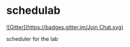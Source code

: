 schedulab
=========
[![Gitter](https://badges.gitter.im/Join Chat.svg)](https://gitter.im/da0shi/schedulab?utm_source=badge&utm_medium=badge&utm_campaign=pr-badge&utm_content=badge)

scheduler for the lab
